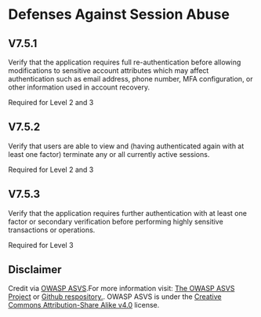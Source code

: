 # Defenses Against Session Abuse
## V7.5.1
Verify that the application requires full re-authentication before allowing modifications to sensitive account attributes which may affect authentication such as email address, phone number, MFA configuration, or other information used in account recovery.
Required for Level 2 and 3
## V7.5.2
Verify that users are able to view and (having authenticated again with at least one factor) terminate any or all currently active sessions.
Required for Level 2 and 3
## V7.5.3
Verify that the application requires further authentication with at least one factor or secondary verification before performing highly sensitive transactions or operations.
Required for Level 3
## Disclaimer
Credit via [OWASP ASVS](https://owasp.org/www-project-application-security-verification-standard/).For more information visit: [The OWASP ASVS Project](https://owasp.org/www-project-application-security-verification-standard/) or [Github respository.](https://github.com/OWASP/ASVS). OWASP ASVS is under the [Creative Commons Attribution-Share Alike v4.0](https://github.com/OWASP/ASVS/blob/v5.0.0/LICENSE.md) license.
